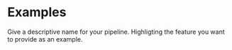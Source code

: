 # Examples

Give a descriptive name for your pipeline. Highligting the feature you want to provide as an example.